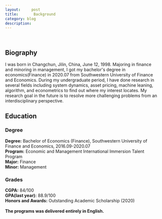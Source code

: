 ```yaml
---
layout:     post
title:       Background
category: blog
description: 
---
```

<br>
<h2>Biography</h2>
I was born in Changchun, Jilin, China, June 12, 1998. Majoring in finance and minoring in management, I got my bachelor's degree in economics(Finance) in 2020.07 from Southwestern University of Finance and Economics. During my undergraduate period, I have done research in several fields including system dynamics, asset pricing, machine leaning, algorithm, and econometrics to find out where my interest locates. My research goal in the future is to resolve more challenging problems from an interdisciplinary perspective.


<h2>Education</h2>
<h3>Degree</h3>
<b>Degree:</b> Bachelor of Economics (Finance), Southwestern University of Finance and Economics, 2016.09-2020.07<br>
<b>Program:</b> Economic and Management International Immersion Talent Program<br>
<b>Major:</b> Finance<br>
<b>Minor:</b> Management<br>

<h3>Grades</h3>
<b>CGPA:</b> 84/100<br>
<b>GPA(last year):</b> 88.9/100<br>
<b>Honors and Awards:</b> Outstanding Academic Scholarship (2020)<br>
<br>
<b>The programs was delivered entirely in English.</b><br>
